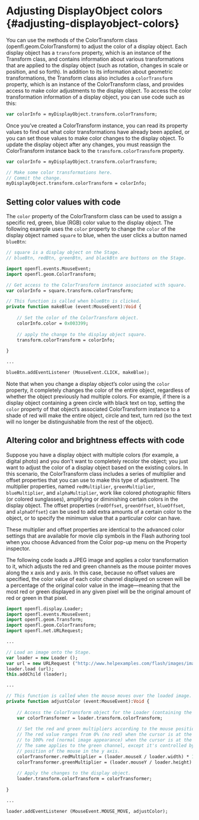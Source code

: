 # Adjusting DisplayObject colors {#adjusting-displayobject-colors}

You can use the methods of the ColorTransform class (openfl.geom.ColorTransform) to adjust the color of a display object. Each display object has a `transform` property, which is an instance of the Transform class, and contains information about various transformations that are applied to the display object (such as rotation, changes in scale or position, and so forth). In addition to its information about geometric transformations, the Transform class also includes a `colorTransform` property, which is an instance of the ColorTransform class, and provides access to make color adjustments to the display object. To access the color transformation information of a display object, you can use code such as this:

```haxe
var colorInfo = myDisplayObject.transform.colorTransform;
```

Once you’ve created a ColorTransform instance, you can read its property values to find out what color transformations have already been applied, or you can set those values to make color changes to the display object. To update the display object after any changes, you must reassign the ColorTransform instance back to the `transform.colorTransform` property.

```haxe
var colorInfo = myDisplayObject.transform.colorTransform;

// Make some color transformations here.
// Commit the change.
myDisplayObject.transform.colorTransform = colorInfo;
```

## Setting color values with code

The `color` property of the ColorTransform class can be used to assign a specific red, green, blue (RGB) color value to the display object. The following example uses the `color` property to change the `color` of the display object named `square` to blue, when the user clicks a button named `blueBtn`:

```haxe
// square is a display object on the Stage.
// blueBtn, redBtn, greenBtn, and blackBtn are buttons on the Stage.

import openfl.events.MouseEvent;
import openfl.geom.ColorTransform;

// Get access to the ColorTransform instance associated with square.
var colorInfo = square.transform.colorTransform;

// This function is called when blueBtn is clicked.
private function makeBlue (event:MouseEvent):Void {
	
	// Set the color of the ColorTransform object.
	colorInfo.color = 0x003399;
	
	// apply the change to the display object square.
	transform.colorTransform = colorInfo;
	
}

...

blueBtn.addEventListener (MouseEvent.CLICK, makeBlue);
```

Note that when you change a display object’s color using the `color` property, it completely changes the color of the entire object, regardless of whether the object previously had multiple colors. For example, if there is a display object containing a green circle with black text on top, setting the `color` property of that object’s associated ColorTransform instance to a shade of red will make the entire object, circle and text, turn red (so the text will no longer be distinguishable from the rest of the object).

## Altering color and brightness effects with code

Suppose you have a display object with multiple colors (for example, a digital photo) and you don’t want to completely recolor the object; you just want to adjust the color of a display object based on the existing colors. In this scenario, the ColorTransform class includes a series of multiplier and offset properties that you can use to make this type of adjustment. The multiplier properties, named `redMultiplier`, `greenMultiplier`, `blueMultiplier`, and `alphaMultiplier`, work like colored photographic filters (or colored sunglasses), amplifying or diminishing certain colors in the display object. The offset properties (`redOffset`, `greenOffset`, `blueOffset`, and `alphaOffset`) can be used to add extra amounts of a certain color to the object, or to specify the minimum value that a particular color can have.

These multiplier and offset properties are identical to the advanced color settings that are available for movie clip symbols in the Flash authoring tool when you choose Advanced from the Color pop-up menu on the Property inspector.

The following code loads a JPEG image and applies a color transformation to it, which adjusts the red and green channels as the mouse pointer moves along the x axis and y axis. In this case, because no offset values are specified, the color value of each color channel displayed on screen will be a percentage of the original color value in the image—meaning that the most red or green displayed in any given pixel will be the original amount of red or green in that pixel.

```haxe
import openfl.display.Loader;
import openfl.events.MouseEvent;
import openfl.geom.Transform;
import openfl.geom.ColorTransform;
import openfl.net.URLRequest;

...

// Load an image onto the Stage.
var loader = new Loader ();
var url = new URLRequest ("http://www.helpexamples.com/flash/images/image1.jpg");
loader.load (url);
this.addChild (loader);

...

// This function is called when the mouse moves over the loaded image.
private function adjustColor (event:MouseEvent):Void {
	
	// Access the ColorTransform object for the Loader (containing the image)
	var colorTransformer = loader.transform.colorTransform;
	
	// Set the red and green multipliers according to the mouse position.
	// The red value ranges from 0% (no red) when the cursor is at the left
	// to 100% red (normal image appearance) when the cursor is at the right.
	// The same applies to the green channel, except it's controlled by the
	// position of the mouse in the y axis.
	colorTransformer.redMultiplier = (loader.mouseX / loader.width) * 1;
	colorTransformer.greenMultiplier = (loader.mouseY / loader.height) * 1;
	
	// Apply the changes to the display object.
	loader.transform.colorTransform = colorTransformer;
	
}

...

loader.addEventListener (MouseEvent.MOUSE_MOVE, adjustColor);
```